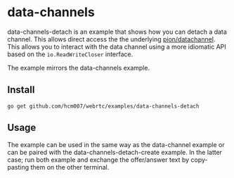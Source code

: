 # data-channels
data-channels-detach is an example that shows how you can detach a data channel. This allows direct access the the underlying [pion/datachannel](https://github.com/pion/datachannel). This allows you to interact with the data channel using a more idiomatic API based on the `io.ReadWriteCloser` interface.

The example mirrors the data-channels example.

## Install
```
go get github.com/hcm007/webrtc/examples/data-channels-detach
```

## Usage
The example can be used in the same way as the data-channel example or can be paired with the data-channels-detach-create example. In the latter case; run both example and exchange the offer/answer text by copy-pasting them on the other terminal.
